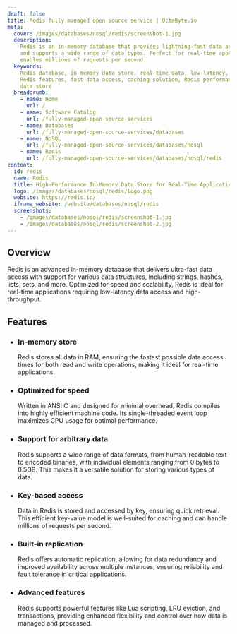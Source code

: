 ```yaml
---
draft: false
title: Redis fully managed open source service | OctaByte.io
meta:
  cover: /images/databases/nosql/redis/screenshot-1.jpg
  description:
    Redis is an in-memory database that provides lightning-fast data access
    and supports a wide range of data types. Perfect for real-time applications, it
    enables millions of requests per second.
  keywords:
    Redis database, in-memory data store, real-time data, low-latency, high-throughput,
    Redis features, fast data access, caching solution, Redis performance, scalable
    data store
  breadcrumb:
    - name: Home
      url: /
    - name: Software Catalog
      url: /fully-managed-open-source-services
    - name: Databases
      url: /fully-managed-open-source-services/databases
    - name: NoSQL
      url: /fully-managed-open-source-services/databases/nosql
    - name: Redis
      url: /fully-managed-open-source-services/databases/nosql/redis
content:
  id: redis
  name: Redis
  title: High-Performance In-Memory Data Store for Real-Time Applications
  logo: /images/databases/nosql/redis/logo.png
  website: https://redis.io/
  iframe_website: /website/databases/nosql/redis
  screenshots:
    - /images/databases/nosql/redis/screenshot-1.jpg
    - /images/databases/nosql/redis/screenshot-2.jpg
---
```


## Overview

Redis is an advanced in-memory database that delivers ultra-fast data access with support for various data structures, including strings, hashes, lists, sets, and more. Optimized for speed and scalability, Redis is ideal for real-time applications requiring low-latency data access and high-throughput.

## Features

- ### In-memory store

  Redis stores all data in RAM, ensuring the fastest possible data access times for both read and write operations, making it ideal for real-time applications.

- ### Optimized for speed

  Written in ANSI C and designed for minimal overhead, Redis compiles into highly efficient machine code. Its single-threaded event loop maximizes CPU usage for optimal performance.

- ### Support for arbitrary data

  Redis supports a wide range of data formats, from human-readable text to encoded binaries, with individual elements ranging from 0 bytes to 0.5GB. This makes it a versatile solution for storing various types of data.

- ### Key-based access

  Data in Redis is stored and accessed by key, ensuring quick retrieval. This efficient key-value model is well-suited for caching and can handle millions of requests per second.

- ### Built-in replication

  Redis offers automatic replication, allowing for data redundancy and improved availability across multiple instances, ensuring reliability and fault tolerance in critical applications.

- ### Advanced features

  Redis supports powerful features like Lua scripting, LRU eviction, and transactions, providing enhanced flexibility and control over how data is managed and processed.
